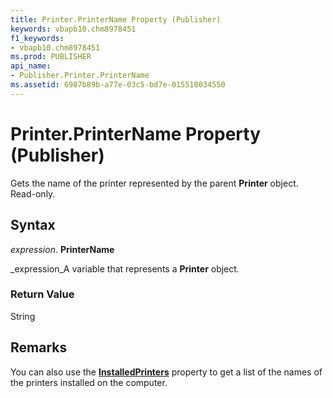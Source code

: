 ```yaml
---
title: Printer.PrinterName Property (Publisher)
keywords: vbapb10.chm8978451
f1_keywords:
- vbapb10.chm8978451
ms.prod: PUBLISHER
api_name:
- Publisher.Printer.PrinterName
ms.assetid: 6987b89b-a77e-03c5-bd7e-015510034550
---
```



# Printer.PrinterName Property (Publisher)

Gets the name of the printer represented by the parent  **Printer** object. Read-only.


## Syntax

 _expression_. **PrinterName**

 _expression_A variable that represents a  **Printer** object.


### Return Value

String


## Remarks

You can also use the  **[InstalledPrinters](installedprinters-object-publisher.md)** property to get a list of the names of the printers installed on the computer.


